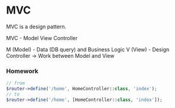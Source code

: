 # MVC 

MVC is a design pattern.

MVC - Model View Controller

M (Model) - Data (DB query) and Business Logic
V (View) - Design
Controller -> Work between Model and View

### Homework

```php
// from
$router->define('/home', HomeController::class, 'index');
// to
$router->define('/home', [HomeController::class, 'index']);
```